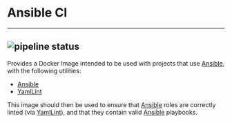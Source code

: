 # Ansible CI
---
![pipeline status](https://gitlab.com/Marcos.Cela/ansible.ci/badges/master/pipeline.svg)
---
Provides a Docker Image intended to be used with projects that use [Ansible], with the
following utilities:

- [Ansible]
- [YamlLint]

This image should then be used to ensure that [Ansible] roles are correctly linted (via
[YamlLint]), and that they contain valid [Ansible] playbooks.

[Ansible]: https://docs.ansible.com/
[YamlLint]: https://github.com/adrienverge/yamllint